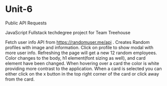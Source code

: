 # Unit-6
 Public API Requests

JavaScript Fullstack techdegree project for Team Treehouse

Fetch user info API from https://randomuser.me/api . Creates Random profiles with image and information. Click on profile to show modal with more user info. Refreshing the page will get a new 12 random employees. Color changes to the body, h1 element(font sizing as well), and card element have been changed. When hovering over a card the color is white providing more contrast to the application. When a card is selected you can either click on the x button in the top right corner of the card or click away from the card. 

